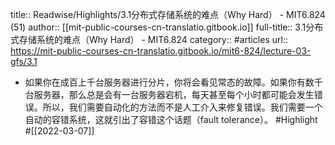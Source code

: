 title:: Readwise/Highlights/3.1分布式存储系统的难点（Why Hard） - MIT6.824 (51)
author:: [[mit-public-courses-cn-translatio.gitbook.io]]
full-title:: 3.1分布式存储系统的难点（Why Hard） - MIT6.824
category:: #articles
url:: https://mit-public-courses-cn-translatio.gitbook.io/mit6-824/lecture-03-gfs/3.1

- 如果你在成百上千台服务器进行分片，你将会看见常态的故障。如果你有数千台服务器，那么总是会有一台服务器宕机，每天甚至每个小时都可能会发生错误。所以，我们需要自动化的方法而不是人工介入来修复错误。我们需要一个自动的容错系统，这就引出了容错这个话题（fault tolerance）。 #Highlight #[[2022-03-07]]